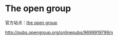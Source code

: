# The open group

官方站点：[the open group](https://publications.opengroup.org/)

http://pubs.opengroup.org/onlinepubs/9699919799/n

